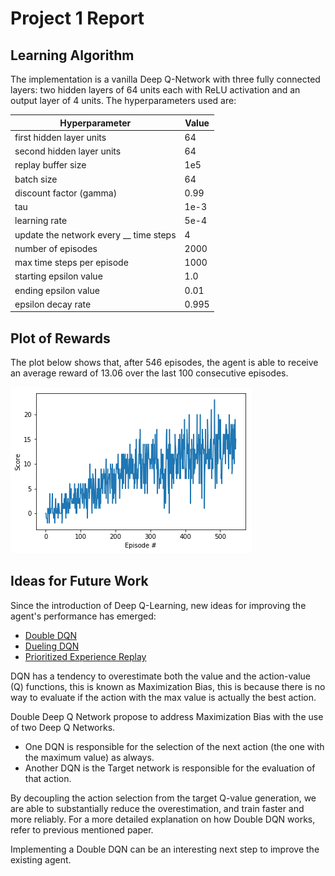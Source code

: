 # Project 1 Report

## Learning Algorithm

The implementation is a vanilla Deep Q-Network with three fully connected layers: two hidden layers of 64 units each with ReLU activation and an output layer of 4 units. The hyperparameters used are:

| Hyperparameter | Value |
| ------------- | ------------- |
| first hidden layer units | 64 |
| second hidden layer units | 64 |
| replay buffer size | 1e5 |
| batch size | 64 |
| discount factor (gamma) | 0.99 |
| tau | 1e-3 |
| learning rate | 5e-4 |
| update the network every __ time steps | 4 |
| number of episodes | 2000 |
| max time steps per episode | 1000 |
| starting epsilon value | 1.0 |
| ending epsilon value | 0.01 |
| epsilon decay rate | 0.995 |


## Plot of Rewards

The plot below shows that, after 546 episodes, the agent is able to receive an average reward of 13.06 over the last 100 consecutive episodes.

![final_model_rewards_plot](./plot.png)


## Ideas for Future Work

Since the introduction of Deep Q-Learning, new ideas for improving the agent's performance has emerged:

- [Double DQN](https://arxiv.org/abs/1509.06461)
- [Dueling DQN](https://arxiv.org/abs/1511.06581)
- [Prioritized Experience Replay](https://arxiv.org/abs/1511.05952)

DQN has a tendency to overestimate both the value and the action-value (Q) functions, this is known as Maximization Bias, this is because there is no way to evaluate if the action with the max value is actually the best action.

Double Deep Q Network propose to address Maximization Bias with the use of two Deep Q Networks.

- One DQN is responsible for the selection of the next action (the one with the maximum value) as always.
- Another DQN is the Target network is responsible for the evaluation of that action.

By decoupling the action selection from the target Q-value generation, we are able to substantially reduce the overestimation, and train faster and more reliably. For a more detailed explanation on how Double DQN works, refer to previous mentioned paper.

Implementing a Double DQN can be an interesting next step to improve the existing agent.

